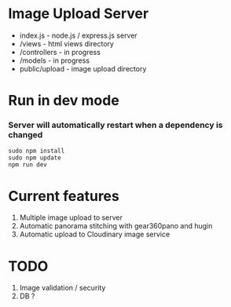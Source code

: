 # Image Upload Server

- index.js - node.js / express.js server
- /views - html views directory
- /controllers - in progress
- /models - in progress
- public/upload - image upload directory

# Run in dev mode 
### Server will automatically restart when a dependency is changed

```
sudo npm install
sudo npm update
npm run dev
```

# Current features
1. Multiple image upload to server
2. Automatic panorama stitching with gear360pano and hugin
3. Automatic upload to Cloudinary image service

# TODO
1. Image validation / security
2. DB ?
